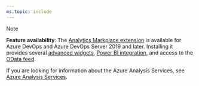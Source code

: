```yaml
---
ms.topic: include
---
```


> [!NOTE]  
> **Feature availability**: The [Analytics Markplace extension](../analytics/analytics-extension.md) is available for Azure DevOps and Azure DevOps Server 2019 and later. Installing it provides several [advanced widgets](/azure/devops/report/analytics/analytics-widgets), [Power BI integration](/azure/devops/report/powerbi/index), and access to the [OData feed](/azure/devops/report/extend-analytics/index).
> 
> If you are looking for information about the Azure Analysis Services, see 
> [Azure Analysis Services](https://azure.microsoft.com/services/analysis-services/).

